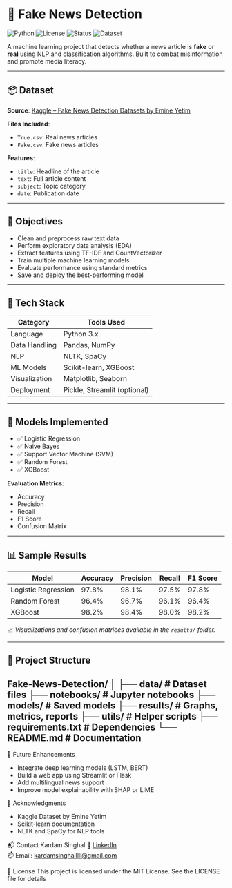 # 📰 Fake News Detection

![Python](https://img.shields.io/badge/Python-3.8%2B-blue.svg)
![License](https://img.shields.io/badge/License-MIT-green.svg)
![Status](https://img.shields.io/badge/Project-Active-brightgreen.svg)
![Dataset](https://img.shields.io/badge/Dataset-Kaggle-orange)

A machine learning project that detects whether a news article is **fake** or **real** using NLP and classification algorithms. Built to combat misinformation and promote media literacy.

---

## 📦 Dataset

**Source**: [Kaggle – Fake News Detection Datasets by Emine Yetim](https://www.kaggle.com/datasets/emineyetm/fake-news-detection-datasets)

**Files Included**:
- `True.csv`: Real news articles  
- `Fake.csv`: Fake news articles  

**Features**:
- `title`: Headline of the article  
- `text`: Full article content  
- `subject`: Topic category  
- `date`: Publication date  

---

## 🎯 Objectives

- Clean and preprocess raw text data  
- Perform exploratory data analysis (EDA)  
- Extract features using TF-IDF and CountVectorizer  
- Train multiple machine learning models  
- Evaluate performance using standard metrics  
- Save and deploy the best-performing model  

---

## 🧰 Tech Stack

| Category         | Tools Used                          |
|------------------|-------------------------------------|
| Language         | Python 3.x                          |
| Data Handling    | Pandas, NumPy                       |
| NLP              | NLTK, SpaCy                         |
| ML Models        | Scikit-learn, XGBoost               |
| Visualization    | Matplotlib, Seaborn                 |
| Deployment       | Pickle, Streamlit (optional)        |

---

## 🧪 Models Implemented

- ✅ Logistic Regression  
- ✅ Naive Bayes  
- ✅ Support Vector Machine (SVM)  
- ✅ Random Forest  
- ✅ XGBoost  

**Evaluation Metrics**:
- Accuracy  
- Precision  
- Recall  
- F1 Score  
- Confusion Matrix  

---

## 📊 Sample Results

| Model              | Accuracy | Precision | Recall | F1 Score |
|-------------------|----------|-----------|--------|----------|
| Logistic Regression | 97.8%    | 98.1%     | 97.5%  | 97.8%    |
| Random Forest       | 96.4%    | 96.7%     | 96.1%  | 96.4%    |
| XGBoost             | 98.2%    | 98.4%     | 98.0%  | 98.2%    |

📈 *Visualizations and confusion matrices available in the `results/` folder.*

---

## 📁 Project Structure
Fake-News-Detection/
│
├── data/                  # Dataset files
├── notebooks/             # Jupyter notebooks
├── models/                # Saved models
├── results/               # Graphs, metrics, reports
├── utils/                 # Helper scripts
├── requirements.txt       # Dependencies
└── README.md              # Documentation
---

🔮 Future Enhancements
- Integrate deep learning models (LSTM, BERT)
- Build a web app using Streamlit or Flask
- Add multilingual news support
- Improve model explainability with SHAP or LIME

🙌 Acknowledgments
- Kaggle Dataset by Emine Yetim
- Scikit-learn documentation
- NLTK and SpaCy for NLP tools

📬 Contact
Kardam Singhal
🔗 [LinkedIn](https://www.linkedin.com/in/kardamsinghal)  
📫 Email: kardamsinghalllll@gmail.com

📄 License
This project is licensed under the MIT License. See the LICENSE file for details
